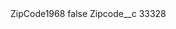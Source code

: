 <?xml version="1.0" encoding="UTF-8"?>
<CustomMetadata xmlns="http://soap.sforce.com/2006/04/metadata" xmlns:xsi="http://www.w3.org/2001/XMLSchema-instance" xmlns:xsd="http://www.w3.org/2001/XMLSchema">
    <label>ZipCode1968</label>
    <protected>false</protected>
    <values>
        <field>Zipcode__c</field>
        <value xsi:type="xsd:string">33328</value>
    </values>
</CustomMetadata>
